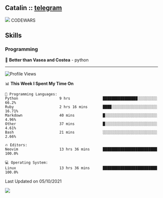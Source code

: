 ## Catalin :: [telegram](https://t.me/catalinhimself) 
![](https://www.codewars.com/users/Catalinhimself/badges/micro) CODEWARS

<!--
![](https://github.com/Catalinhimself/Catalinhimself/blob/main/Sakura_Nene_CPP.jpg)
-->

## Skills
### Programming
🥇 **Better than Vasea and Costea** - python

-----
<!--START_SECTION:waka-->
![Profile Views](http://img.shields.io/badge/Profile%20Views-1-blue)

📊 **This Week I Spent My Time On** 

```text
💬 Programming Languages: 
Python                   9 hrs               ████████████████░░░░░░░░░   66.2% 
Ruby                     2 hrs 16 mins       ████░░░░░░░░░░░░░░░░░░░░░   16.71% 
Markdown                 40 mins             █░░░░░░░░░░░░░░░░░░░░░░░░   4.96% 
Other                    37 mins             █░░░░░░░░░░░░░░░░░░░░░░░░   4.61% 
Bash                     21 mins             ░░░░░░░░░░░░░░░░░░░░░░░░░   2.66%

🔥 Editors: 
Neovim                   13 hrs 36 mins      █████████████████████████   100.0%

💻 Operating System: 
Linux                    13 hrs 36 mins      █████████████████████████   100.0%

```


 Last Updated on 05/10/2021
<!--END_SECTION:waka-->

![](https://github-readme-stats.vercel.app/api/wakatime?username=catalinhimself&theme=calm)

  


